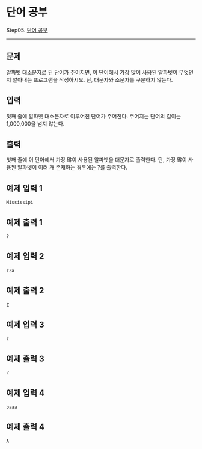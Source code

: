 # 단어 공부

Step05. [단어 공부](https://www.acmicpc.net/problem/1157)

---

## 문제

알파벳 대소문자로 된 단어가 주어지면, 이 단어에서 가장 많이 사용된 알파벳이 무엇인지 알아내는 프로그램을 작성하시오. 단, 대문자와 소문자를 구분하지 않는다.

## 입력

첫째 줄에 알파벳 대소문자로 이루어진 단어가 주어진다. 주어지는 단어의 길이는 1,000,000을 넘지 않는다.

## 출력

첫째 줄에 이 단어에서 가장 많이 사용된 알파벳을 대문자로 출력한다. 단, 가장 많이 사용된 알파벳이 여러 개 존재하는 경우에는 ?를 출력한다.

## 예제 입력 1 

```
Mississipi
```

## 예제 출력 1 

```
?
```

## 예제 입력 2 

```
zZa
```

## 예제 출력 2 

```
Z
```

## 예제 입력 3 

```
z
```

## 예제 출력 3 

```
Z
```

## 예제 입력 4 

```
baaa
```

## 예제 출력 4 

```
A
```